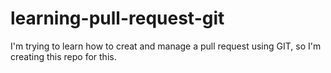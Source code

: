 # learning-pull-request-git
I'm trying to learn how to creat and manage a pull request using GIT, so I'm creating this repo for this.
